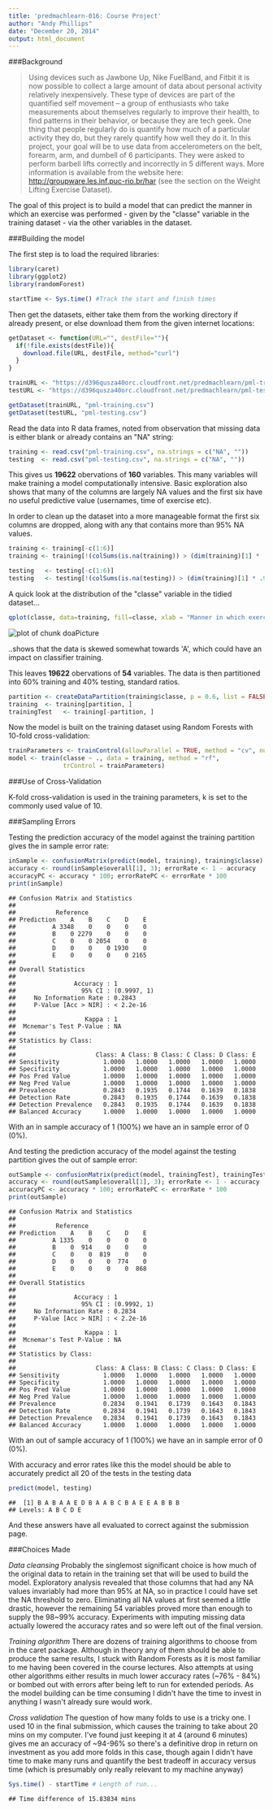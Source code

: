 ```yaml
---
title: 'predmachlearn-016: Course Project'
author: "Andy Phillips"
date: "December 20, 2014"
output: html_document
---
```


###Background

>Using devices such as Jawbone Up, Nike FuelBand, and Fitbit it is now possible to collect a large amount of data about personal activity relatively inexpensively. These type of devices are part of the quantified self movement – a group of enthusiasts who take measurements about themselves regularly to improve their health, to find patterns in their behavior, or because they are tech geek. One thing that people regularly do is quantify how much of a particular activity they do, but they rarely quantify how well they do it. In this project, your goal will be to use data from accelerometers on the belt, forearm, arm, and dumbell of 6 participants. They were asked to perform barbell lifts correctly and incorrectly in 5 different ways. More information is available from the website here: http://groupware.les.inf.puc-rio.br/har (see the section on the Weight Lifting Exercise Dataset). 

The goal of this project is to build a model that can predict the manner in which an exercise was performed - given by the "classe" variable in the training dataset - via the other variables in the dataset.

###Building the model

The first step is to load the required libraries:


```r
library(caret)
library(ggplot2)
library(randomForest)

startTime <- Sys.time() #Track the start and finish times
```

Then get the datasets, either take them from the working directory if already present, or else download them from the given internet locations:


```r
getDataset <- function(URL="", destFile=""){
  if(!file.exists(destFile)){
    download.file(URL, destFile, method="curl")
  }
}

trainURL <- "https://d396qusza40orc.cloudfront.net/predmachlearn/pml-training.csv"
testURL <- "https://d396qusza40orc.cloudfront.net/predmachlearn/pml-testing.csv"

getDataset(trainURL, "pml-training.csv")
getDataset(testURL, "pml-testing.csv")
```

Read the data into R data frames, noted from observation that missing data is either blank or already contains an "NA" string:


```r
training <- read.csv("pml-training.csv", na.strings = c("NA", ""))
testing  <- read.csv("pml-testing.csv", na.strings = c("NA", ""))
```

This gives us **19622** obervations of **160** variables. This many variables will make training a model computationally intensive. Basic exploration also shows that many of the columns are largely NA values and the first six have no useful predictive value (usernames, time of exercise etc).

In order to clean up the dataset into a more manageable format the first six columns are dropped, along with any that contains more than 95% NA values.


```r
training <- training[-c(1:6)]
training <- training[!(colSums(is.na(training)) > (dim(training)[1] * .95))]

testing   <- testing[-c(1:6)]       
testing   <- testing[!(colSums(is.na(testing)) > (dim(training)[1] * .95))]        
```

A quick look at the distribution of the "classe" variable in the tidied dataset...


```r
qplot(classe, data=training, fill=classe, xlab = "Manner in which exercise was performed", ylab = "Frequency")
```

![plot of chunk doaPicture](assets/fig/doaPicture-1.png) 

..shows that the data is skewed somewhat towards 'A', which could have an impact on classifier training. 

This leaves **19622** obervations of **54** variables. The data is then partitioned into 60% training and 40% testing, standard ratios.


```r
partition <- createDataPartition(training$classe, p = 0.6, list = FALSE)
training  <- training[partition, ]
trainingTest   <- training[-partition, ]
```

Now the model is built on the training dataset using Random Forests with 10-fold cross-validation:


```r
trainParameters <- trainControl(allowParallel = TRUE, method = "cv", number = 10)
model <- train(classe ~ ., data = training, method = "rf", 
               trControl = trainParameters)
```

###Use of Cross-Validation

K-fold cross-validation is used in the training parameters, k is set to the commonly used value of 10.

###Sampling Errors

Testing the prediction accuracy of the model against the training partition gives the in sample error rate:


```r
inSample <- confusionMatrix(predict(model, training), training$classe)
accuracy <- round(inSample$overall[1], 3); errorRate <- 1 - accuracy
accuracyPC <- accuracy * 100; errorRatePC <- errorRate * 100
print(inSample)
```

```
## Confusion Matrix and Statistics
## 
##           Reference
## Prediction    A    B    C    D    E
##          A 3348    0    0    0    0
##          B    0 2279    0    0    0
##          C    0    0 2054    0    0
##          D    0    0    0 1930    0
##          E    0    0    0    0 2165
## 
## Overall Statistics
##                                      
##                Accuracy : 1          
##                  95% CI : (0.9997, 1)
##     No Information Rate : 0.2843     
##     P-Value [Acc > NIR] : < 2.2e-16  
##                                      
##                   Kappa : 1          
##  Mcnemar's Test P-Value : NA         
## 
## Statistics by Class:
## 
##                      Class: A Class: B Class: C Class: D Class: E
## Sensitivity            1.0000   1.0000   1.0000   1.0000   1.0000
## Specificity            1.0000   1.0000   1.0000   1.0000   1.0000
## Pos Pred Value         1.0000   1.0000   1.0000   1.0000   1.0000
## Neg Pred Value         1.0000   1.0000   1.0000   1.0000   1.0000
## Prevalence             0.2843   0.1935   0.1744   0.1639   0.1838
## Detection Rate         0.2843   0.1935   0.1744   0.1639   0.1838
## Detection Prevalence   0.2843   0.1935   0.1744   0.1639   0.1838
## Balanced Accuracy      1.0000   1.0000   1.0000   1.0000   1.0000
```

With an in sample accuracy of 1 (100%) we have an in sample error of 0 (0%).

And testing the prediction accuracy of the model against the testing partition gives the out of sample error:


```r
outSample <- confusionMatrix(predict(model, trainingTest), trainingTest$classe)
accuracy <- round(outSample$overall[1], 3); errorRate <- 1 - accuracy
accuracyPC <- accuracy * 100; errorRatePC <- errorRate * 100
print(outSample)
```

```
## Confusion Matrix and Statistics
## 
##           Reference
## Prediction    A    B    C    D    E
##          A 1335    0    0    0    0
##          B    0  914    0    0    0
##          C    0    0  819    0    0
##          D    0    0    0  774    0
##          E    0    0    0    0  868
## 
## Overall Statistics
##                                      
##                Accuracy : 1          
##                  95% CI : (0.9992, 1)
##     No Information Rate : 0.2834     
##     P-Value [Acc > NIR] : < 2.2e-16  
##                                      
##                   Kappa : 1          
##  Mcnemar's Test P-Value : NA         
## 
## Statistics by Class:
## 
##                      Class: A Class: B Class: C Class: D Class: E
## Sensitivity            1.0000   1.0000   1.0000   1.0000   1.0000
## Specificity            1.0000   1.0000   1.0000   1.0000   1.0000
## Pos Pred Value         1.0000   1.0000   1.0000   1.0000   1.0000
## Neg Pred Value         1.0000   1.0000   1.0000   1.0000   1.0000
## Prevalence             0.2834   0.1941   0.1739   0.1643   0.1843
## Detection Rate         0.2834   0.1941   0.1739   0.1643   0.1843
## Detection Prevalence   0.2834   0.1941   0.1739   0.1643   0.1843
## Balanced Accuracy      1.0000   1.0000   1.0000   1.0000   1.0000
```

With an out of sample accuracy of 1 (100%) we have an in sample error of 0 (0%).

With accuracy and error rates like this the model should be able to accurately predict all 20 of the tests in the testing data 


```r
predict(model, testing)
```

```
##  [1] B A B A A E D B A A B C B A E E A B B B
## Levels: A B C D E
```

And these answers have all evaluated to correct against the submission page.

###Choices Made

*Data cleansing* Probably the singlemost significant choice is how much of the original data to retain in the training set that will be used to build the model. Exploratory analysis revealed that those columns that had any NA values invariably had more than 95% at NA, so in practice I could have set the NA threshold to zero. Eliminating all NA values at first seemed a little drastic, however the remaining 54 variables proved more than enough to supply the 98~99% accuracy. Experiments with imputing missing data actually lowered the accuracy rates and so were left out of the final version.

*Training algorithm* There are dozens of training algorithms to choose from in the caret package. Although in theory any of them should be able to produce the same results, I stuck with Random Forests as it is most familiar to me having been covered in the course lectures. Also attempts at using other algorithms either results in much lower accuracy rates (~76% - 84%) or bombed out with errors after being left to run for extended periods. As the model building can be time consuming I didn't have the time to invest in anything I wasn't already sure would work.

*Cross validation* The question of how many folds to use is a tricky one. I used 10 in the final submission, which causes the training to take about 20 mins on my computer. I've found just keeping it at 4 (around 6 minutes) gives me an accuracy of ~94-96% so there's a definitive drop in return on investment as you add more folds in this case, though again I didn't have time to make many runs and quantify the best tradeoff in accuracy versus time (which is presumably only really relevant to my machine anyway)


```r
Sys.time() - startTime # Length of run...
```

```
## Time difference of 15.83834 mins
```
